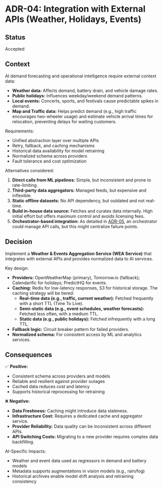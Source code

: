 # ADR-04: Integration with External APIs (Weather, Holidays, Events)

## Status
Accepted  

## Context
AI demand forecasting and operational intelligence require external context data:
- **Weather data:** Affects demand, battery drain, and vehicle damage rates.
- **Public holidays:** Influences weekday/weekend demand patterns.
- **Local events:** Concerts, sports, and festivals cause predictable spikes in demand.
- **Map and Traffic data:** Helps predict demand (e.g., high traffic encourages two-wheeler usage) and estimate vehicle arrival times for relocation, preventing delays for waiting customers.

Requirements:
- Unified abstraction layer over multiple APIs  
- Retry, fallback, and caching mechanisms  
- Historical data availability for model retraining  
- Normalized schema across providers  
- Fault tolerance and cost optimization

Alternatives considered:
1. **Direct calls from ML pipelines:** Simple, but inconsistent and prone to rate-limiting.
2. **Third-party data aggregators:** Managed feeds, but expensive and inflexible.  
3. **Static offline datasets:** No API dependency, but outdated and not real-time.
4. **Build in-house data source:** Fetches and curates data internally. High initial effort but offers maximum control and avoids licensing fees.
5. **Orchestrator-based integration:** As detailed in [ADR-05](./ADR_05_Orchestrator.md), an orchestrator could manage API calls, but this might centralize failure points.

## Decision
Implement a **Weather & Events Aggregation Service (WEA Service)** that integrates with external APIs and provides normalized data to AI services.

Key design:
- **Providers:** OpenWeatherMap (primary), Tomorrow.io (fallback); Calendarific for holidays; PredictHQ for events.  
- **Caching:** Redis for low-latency responses, S3 for historical storage. The caching strategy will be tiered:
    - **Real-time data (e.g., traffic, current weather):** Fetched frequently with a short TTL (Time To Live).
    - **Semi-static data (e.g., event schedules, weather forecasts):** Fetched less often, with a medium TTL.
    - **Static data (e.g., public holidays):** Fetched infrequently with a long TTL.
- **Fallback logic:** Circuit breaker pattern for failed providers.  
- **Normalized schema:** For consistent access by ML and analytics services.

## Consequences
✅ **Positive:**
- Consistent schema across providers and models  
- Reliable and resilient against provider outages  
- Cached data reduces cost and latency  
- Supports historical reprocessing for retraining  

❌ **Negative:**
- **Data Freshness:** Caching might introduce data staleness.
- **Infrastructure Cost:** Requires a dedicated cache and aggregator service.
- **Provider Reliability:** Data quality can be inconsistent across different APIs.
- **API Switching Costs:** Migrating to a new provider requires complex data backfilling.

AI-Specific Impacts:
- Weather and event data used as regressors in demand and battery models  
- Metadata supports augmentations in vision models (e.g., rain/fog)  
- Historical archives enable model drift analysis and retraining consistency  
